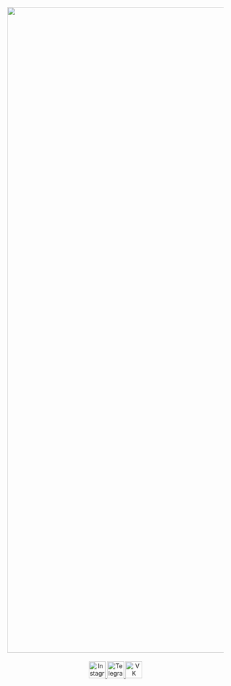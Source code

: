 <div id="header" align="center">
  <img src="http://libertyinfinity.com/wp-content/uploads//2021/09/anime-fight.gif" width="1500"/>
</div>
<h4>
  
</h4>
<div id="badges" align="center">
  <a href="https://www.instagram.com/lil.maxec/">
    <img src="https://img.shields.io/badge/Instagram-080707?logo=instagram&logoColor=a8a8a8&style=for-the-badge" alt="Instagram Badge" height="39"/>
  </a>
  <a href="https://t.me/lil_maxec/">
    <img src="https://img.shields.io/badge/Telegram-080707?logo=Telegram&logoColor=a8a8a8&style=for-the-badge" alt="Telegram Badge" height="39"/>
  </a>
  <a href="https://vk.com/lil.maxec">
    <img src="https://img.shields.io/badge/VK-080707?logo=VK&logoColor=a8a8a8&style=for-the-badge" alt="VK Badge" height="39"/>
  </a>
</div>
